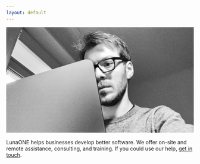 ```yaml
---
layout: default
---
```


![](./IMG_0083_small.jpg)

LunaONE helps businesses develop better software. We offer on-site and remote assistance, consulting, and training. If you could use our help, [get in touch](/contact).

